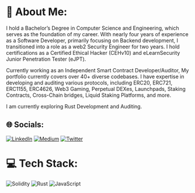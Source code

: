 # 💫 About Me:

I hold a Bachelor’s Degree in Computer Science and Engineering, which serves as the foundation of my career. With nearly four years of experience as a Software Developer, primarily focusing on Backend development, I transitioned into a role as a web2 Security Engineer for two years. I hold certifications as a Certified Ethical Hacker (CEHv10) and eLearnSecurity Junior Penetration Tester (eJPT).

Currently working as an Independent Smart Contract Developer/Auditor, My portfolio currently covers over
40+ diverse codebases. I have expertise in developing and auditing various protocols, including ERC20, ERC721, ERC1155, ERC4626, Web3
Gaming, Perpetual DEXes, Launchpads, Staking Contracts, Cross-Chain bridges, Liquid Staking Platforms, and more.

I am currently exploring Rust Development and Auditing.

## 🌐 Socials:
[![LinkedIn](https://img.shields.io/badge/LinkedIn-%230077B5.svg?logo=linkedin&logoColor=white)](https://linkedin.com/in/zuhaib44/) [![Medium](https://img.shields.io/badge/Medium-12100E?logo=medium&logoColor=white)](https://medium.com/@zuhaibmd) [![Twitter](https://img.shields.io/badge/Twitter-%231DA1F2.svg?logo=Twitter&logoColor=white)](https://twitter.com/zuhaib44) 

# 💻 Tech Stack:
![Solidity](https://img.shields.io/badge/Solidity-%23363636.svg?style=for-the-badge&logo=solidity&logoColor=white) 
![Rust](https://img.shields.io/badge/rust-%23000000.svg?style=for-the-badge&logo=rust&logoColor=white) 
![JavaScript](https://img.shields.io/badge/javascript-%23323330.svg?style=for-the-badge&logo=javascript&logoColor=%23F7DF1E)

<!--
# 📊 GitHub Stats:
![](https://github-readme-stats.vercel.app/api/top-langs/?username=zzzuhaibmohd&theme=dark&hide_border=false&include_all_commits=false&count_private=false&layout=compact)
 -->
<!-- Proudly created with GPRM ( https://gprm.itsvg.in ) -->
